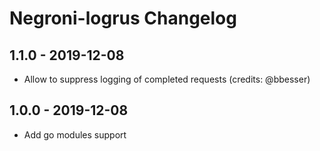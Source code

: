 # Negroni-logrus Changelog

## 1.1.0 - 2019-12-08

- Allow to suppress logging of completed requests (credits: @bbesser)

## 1.0.0 - 2019-12-08

- Add go modules support

